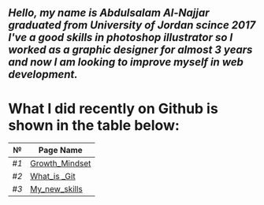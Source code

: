 ## *Hello, my name is Abdulsalam Al-Najjar graduated from University of Jordan scince 2017 I've a good skills in photoshop illustrator so I worked as a graphic designer for almost 3 years and now I am looking to improve myself in web development.*

# What I did recently on Github is shown in the table below:

| №  |   Page Name |
|------|-------------|
|*#1* |[Growth_Mindset](https://abdulsalamnaj.github.io/reading-notes/growthmind)  |
|*#2*|[What_is _Git](https://abdulsalamnaj.github.io/reading-notes/what-is-git)|
|*#3*|[My_new_skills](https://abdulsalamnaj.github.io/reading-notes/skills)|